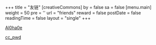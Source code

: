 +++
title = "友链"
[creativeCommons]
  by = false
  sa = false
[menu.main]
  weight = 50
  pre = '<i class="fas fa-fw fa-user"></i>'
  url = "friends"
reward = false
postDate = false
readingTime = false
layout = "single"
+++

[Al0ha0e](https://al0ha0e.github.io/)

[cc_pwd](https://blog.csdn.net/qq_42043016)